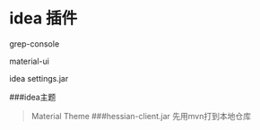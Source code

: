 idea 插件
==
grep-console

material-ui

idea settings.jar

###idea主题
>Material Theme
###hessian-client.jar
>先用mvn打到本地仓库